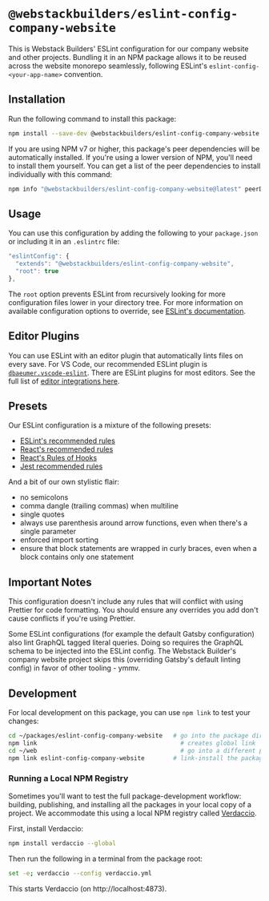 # `@webstackbuilders/eslint-config-company-website`
This is Webstack Builders' ESLint configuration for our company website and other projects. Bundling it in an NPM package allows it to be reused across the website monorepo seamlessly, following ESLint's `eslint-config-<your-app-name>` convention. 

## Installation
Run the following command to install this package:

```bash
npm install --save-dev @webstackbuilders/eslint-config-company-website
```
If you are using NPM v7 or higher, this package's peer dependencies will be automatically installed. If you're using a lower version of NPM, you'll need to install them yourself. You can get a list of the peer dependencies to install individually with this command:

```bash
npm info "@webstackbuilders/eslint-config-company-website@latest" peerDependencies
```

## Usage

You can use this configuration by adding the following to your `package.json` or including it in an `.eslintrc` file:

```javascript
"eslintConfig": {
  "extends": "@webstackbuilders/eslint-config-company-website",
  "root": true
},
```

The `root` option prevents ESLint from recursively looking for more configuration files lower in your directory tree. For more information on available configuration options to override, see [ESLint's documentation](https://eslint.org/docs/rules/).

## Editor Plugins

You can use ESLint with an editor plugin that automatically lints files on every save. For VS Code, our recommended ESLint plugin is [`dbaeumer.vscode-eslint`](https://marketplace.visualstudio.com/items?itemName=dbaeumer.vscode-eslint). There are ESLint plugins for most editors. See the full list of [editor integrations here](https://eslint.org/docs/user-guide/integrations).

## Presets

Our ESLint configuration is a mixture of the following presets:

- [ESLint's recommended rules](https://eslint.org/docs/rules/)
- [React's recommended rules](https://www.npmjs.com/package/eslint-plugin-react#list-of-supported-rules)
- [React's Rules of Hooks](https://reactjs.org/docs/hooks-rules.html)
- [Jest recommended rules](https://github.com/testing-library/eslint-plugin-jest-dom#supported-rules)

And a bit of our own stylistic flair:

- no semicolons
- comma dangle (trailing commas) when multiline
- single quotes
- always use parenthesis around arrow functions, even when there's a single parameter
- enforced import sorting
- ensure that block statements are wrapped in curly braces, even when a block contains only one statement

## Important Notes

This configuration doesn't include any rules that will conflict with using Prettier for code formatting. You should ensure any overrides you add don't cause conflicts if you're using Prettier.

Some ESLint configurations (for example the default Gatsby configuration) also lint GraphQL tagged literal queries. Doing so requires the GraphQL schema to be injected into the ESLint config. The Webstack Builder's company website project skips this (overriding Gatsby's default linting config) in favor of other tooling - ymmv.

## Development

For local development on this package, you can use `npm link` to test your changes:

```bash
cd ~/packages/eslint-config-company-website   # go into the package directory
npm link                                        # creates global link
cd ~/web                                        # go into a different package directory.
npm link eslint-config-company-website        # link-install the package
```
### Running a Local NPM Registry

Sometimes you'll want to test the full package-development workflow: building, publishing, and installing all the packages in your local copy of a project. We accommodate this using a local NPM registry called  [Verdaccio](https://verdaccio.org/).

First, install Verdaccio:

```bash
npm install verdaccio --global
```

Then run the following in a terminal from the package root:

```bash
set -e; verdaccio --config verdaccio.yml
```

This starts Verdaccio (on http://localhost:4873).
